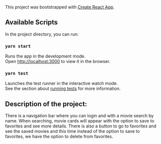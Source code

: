 This project was bootstrapped with [Create React App](https://github.com/facebook/create-react-app).

## Available Scripts

In the project directory, you can run:

### `yarn start`

Runs the app in the development mode.<br />
Open [http://localhost:3000](http://localhost:3000) to view it in the browser.

### `yarn test`

Launches the test runner in the interactive watch mode.<br />
See the section about [running tests](https://facebook.github.io/create-react-app/docs/running-tests) for more information.

## Description of the project:

There is a navigation bar where you can login and with a movie search  by name. When searching, movie cards will appear with the option to save to favorites and see more details.
There is also a button to go to favorites and see the saved movies and this time instead of the option to save to favorites, we have the option to delete from favorites.